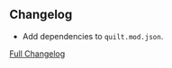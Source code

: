 ## Changelog

- Add dependencies to `quilt.mod.json`.

[Full Changelog](https://github.com/JamCoreModding/Honk/compare/0.1.0-beta.4...0.1.0-beta.5)
